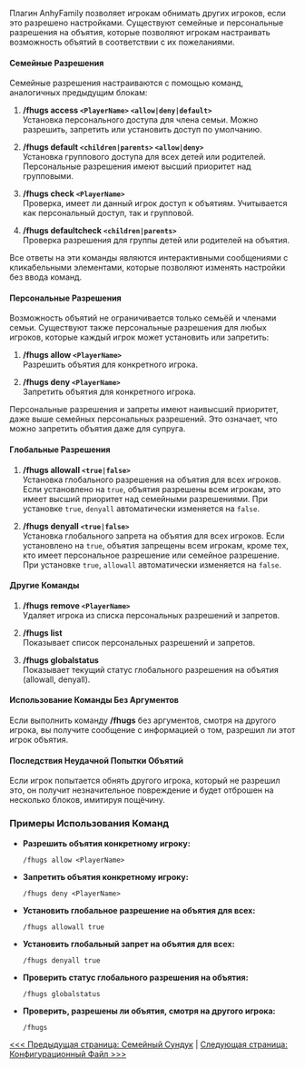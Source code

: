 Плагин AnhyFamily позволяет игрокам обнимать других игроков, если это разрешено настройками. Существуют семейные и персональные разрешения на объятия, которые позволяют игрокам настраивать возможность объятий в соответствии с их пожеланиями.

#### Семейные Разрешения

Семейные разрешения настраиваются с помощью команд, аналогичных предыдущим блокам:

1. **/fhugs access `<PlayerName>` `<allow|deny|default>`**  
   Установка персонального доступа для члена семьи. Можно разрешить, запретить или установить доступ по умолчанию.

2. **/fhugs default `<children|parents>` `<allow|deny>`**  
   Установка группового доступа для всех детей или родителей. Персональные разрешения имеют высший приоритет над групповыми.

3. **/fhugs check `<PlayerName>`**  
   Проверка, имеет ли данный игрок доступ к объятиям. Учитывается как персональный доступ, так и групповой.

4. **/fhugs defaultcheck `<children|parents>`**  
   Проверка разрешения для группы детей или родителей на объятия.

Все ответы на эти команды являются интерактивными сообщениями с кликабельными элементами, которые позволяют изменять настройки без ввода команд.

#### Персональные Разрешения

Возможность объятий не ограничивается только семьёй и членами семьи. Существуют также персональные разрешения для любых игроков, которые каждый игрок может установить или запретить:

1. **/fhugs allow `<PlayerName>`**  
   Разрешить объятия для конкретного игрока.

2. **/fhugs deny `<PlayerName>`**  
   Запретить объятия для конкретного игрока.

Персональные разрешения и запреты имеют наивысший приоритет, даже выше семейных персональных разрешений. Это означает, что можно запретить объятия даже для супруга.

#### Глобальные Разрешения

1. **/fhugs allowall `<true|false>`**  
   Установка глобального разрешения на объятия для всех игроков. Если установлено на `true`, объятия разрешены всем игрокам, это имеет высший приоритет над семейными разрешениями. При установке `true`, `denyall` автоматически изменяется на `false`.

2. **/fhugs denyall `<true|false>`**  
   Установка глобального запрета на объятия для всех игроков. Если установлено на `true`, объятия запрещены всем игрокам, кроме тех, кто имеет персональное разрешение или семейное разрешение. При установке `true`, `allowall` автоматически изменяется на `false`.

#### Другие Команды

1. **/fhugs remove `<PlayerName>`**  
   Удаляет игрока из списка персональных разрешений и запретов.

2. **/fhugs list**  
   Показывает список персональных разрешений и запретов.

3. **/fhugs globalstatus**  
   Показывает текущий статус глобального разрешения на объятия (allowall, denyall).

#### Использование Команды Без Аргументов

Если выполнить команду **/fhugs** без аргументов, смотря на другого игрока, вы получите сообщение с информацией о том, разрешил ли этот игрок объятия.

#### Последствия Неудачной Попытки Объятий

Если игрок попытается обнять другого игрока, который не разрешил это, он получит незначительное повреждение и будет отброшен на несколько блоков, имитируя пощёчину.

### Примеры Использования Команд

- **Разрешить объятия конкретному игроку:**
  ```
  /fhugs allow <PlayerName>
  ```

- **Запретить объятия конкретному игроку:**
  ```
  /fhugs deny <PlayerName>
  ```

- **Установить глобальное разрешение на объятия для всех:**
  ```
  /fhugs allowall true
  ```

- **Установить глобальный запрет на объятия для всех:**
  ```
  /fhugs denyall true
  ```

- **Проверить статус глобального разрешения на объятия:**
  ```
  /fhugs globalstatus
  ```

- **Проверить, разрешены ли объятия, смотря на другого игрока:**
  ```
  /fhugs
  ```

[<<< Предыдущая страница: Семейный Сундук](chest.md) | [Следующая страница: Конфигурационный Файл >>>](config.md)